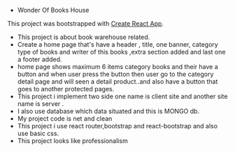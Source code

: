 - Wonder Of Books House


This project was bootstrapped with [Create React App](https://github.com/facebook/create-react-app).

- This project is about book warehouse related.
- Create a home page that's have a header , title, one banner, category type of books and writer of this books ,extra section added and last one a footer added.
- home page shows maximum 6 items category books and their have a button and when user press the button then user go to the category detail page and will seen a detail product..and also have a button that goes to another protected pages.
- This project i implement two side one name is client site and another site name is server .
-  I also use database which data situated and this is MONGO db.
- My project code is net and clean
- This project i use react router,bootstrap and react-bootstrap and also use basic css.
- This project looks like professionalism 